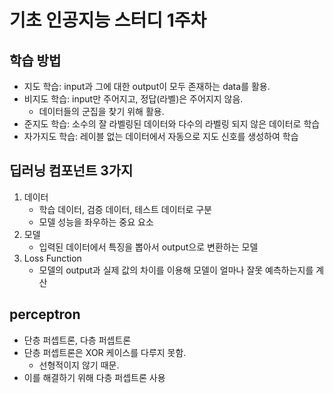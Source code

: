 # 기초 인공지능 스터디 1주차

## 학습 방법
- 지도 학습: input과 그에 대한 output이 모두 존재하는 data를 활용.
- 비지도 학습: input만 주어지고, 정답(라벨)은 주어지지 않음.
  - 데이터들의 군집을 찾기 위해 활용.
- 준지도 학습: 소수의 잘 라벨링된 데이터와 다수의 라벨링 되지 않은 데이터로 학습
- 자가지도 학습: 레이블 없는 데이터에서 자동으로 지도 신호를 생성하여 학습

## 딥러닝 컴포넌트 3가지
1. 데이터
   - 학습 데이터, 검증 데이터, 테스트 데이터로 구분
   - 모델 성능을 좌우하는 중요 요소
2. 모델
   - 입력된 데이터에서 특징을 뽑아서 output으로 변환하는 모델
3. Loss Function
   - 모델의 output과 실제 값의 차이를 이용해 모델이 얼마나 잘못 예측하는지를 계산


## perceptron
- 단층 퍼셉트론, 다층 퍼셉트론
- 단층 퍼셉트론은 XOR 케이스를 다루지 못함.
  - 선형적이지 않기 때문.
- 이를 해결하기 위해 다층 퍼셉트론 사용